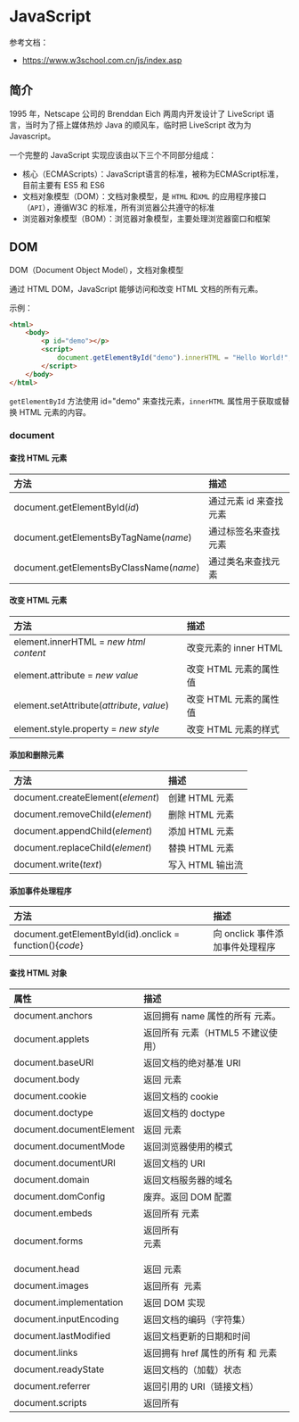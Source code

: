 # JavaScript

参考文档：

- https://www.w3school.com.cn/js/index.asp

## 简介

1995 年，Netscape 公司的 Brenddan Eich 两周内开发设计了 LiveScript 语言，当时为了搭上媒体热炒 Java 的顺风车，临时把 LiveScript 改为为 Javascript。

一个完整的 JavaScript 实现应该由以下三个不同部分组成：

- 核心（ECMAScripts）：JavaScript语言的标准，被称为ECMAScript标准，目前主要有 ES5 和 ES6
- 文档对象模型（DOM）：文档对象模型，是 `HTML` 和`XML` 的应用程序接口（`API`），遵循W3C 的标准，所有浏览器公共遵守的标准
- 浏览器对象模型（BOM）：浏览器对象模型，主要处理浏览器窗口和框架

## DOM

DOM（Document Object Model），文档对象模型

通过 HTML DOM，JavaScript 能够访问和改变 HTML 文档的所有元素。

示例：

```html
<html>
	<body>
        <p id="demo"></p>
        <script>
            document.getElementById("demo").innerHTML = "Hello World!";
        </script>
	</body>
</html>
```

`getElementById` 方法使用 id="demo" 来查找元素，`innerHTML` 属性用于获取或替换 HTML 元素的内容。

### document

#### 查找 HTML 元素

| 方法                                    | 描述                   |
| :-------------------------------------- | :--------------------- |
| document.getElementById(*id*)           | 通过元素 id 来查找元素 |
| document.getElementsByTagName(*name*)   | 通过标签名来查找元素   |
| document.getElementsByClassName(*name*) | 通过类名来查找元素     |

#### 改变 HTML 元素

| 方法                                       | 描述                   |
| :----------------------------------------- | :--------------------- |
| element.innerHTML = *new html content*     | 改变元素的 inner HTML  |
| element.attribute = *new value*            | 改变 HTML 元素的属性值 |
| element.setAttribute(*attribute*, *value*) | 改变 HTML 元素的属性值 |
| element.style.property = *new style*       | 改变 HTML 元素的样式   |

#### 添加和删除元素

| 方法                              | 描述             |
| :-------------------------------- | :--------------- |
| document.createElement(*element*) | 创建 HTML 元素   |
| document.removeChild(*element*)   | 删除 HTML 元素   |
| document.appendChild(*element*)   | 添加 HTML 元素   |
| document.replaceChild(*element*)  | 替换 HTML 元素   |
| document.write(*text*)            | 写入 HTML 输出流 |

#### 添加事件处理程序

| 方法                                                     | 描述                            |
| :------------------------------------------------------- | :------------------------------ |
| document.getElementById(id).onclick = function(){*code*} | 向 onclick 事件添加事件处理程序 |

#### 查找 HTML 对象

| 属性                         | 描述                                        |
| :--------------------------- | :------------------------------------------ |
| document.anchors             | 返回拥有 name 属性的所有 <a> 元素。         |
| document.applets             | 返回所有 <applet> 元素（HTML5 不建议使用）  |
| document.baseURI             | 返回文档的绝对基准 URI                      |
| document.body                | 返回 <body> 元素                            |
| document.cookie              | 返回文档的 cookie                           |
| document.doctype             | 返回文档的 doctype                          |
| document.documentElement     | 返回 <html> 元素                            |
| document.documentMode        | 返回浏览器使用的模式                        |
| document.documentURI         | 返回文档的 URI                              |
| document.domain              | 返回文档服务器的域名                        |
| document.domConfig           | 废弃。返回 DOM 配置                         |
| document.embeds              | 返回所有 <embed> 元素                       |
| document.forms               | 返回所有 <form> 元素                        |
| document.head                | 返回 <head> 元素                            |
| document.images              | 返回所有 <img> 元素                         |
| document.implementation      | 返回 DOM 实现                               |
| document.inputEncoding       | 返回文档的编码（字符集）                    |
| document.lastModified        | 返回文档更新的日期和时间                    |
| document.links               | 返回拥有 href 属性的所有 <area> 和 <a> 元素 |
| document.readyState          | 返回文档的（加载）状态                      |
| document.referrer            | 返回引用的 URI（链接文档）                  |
| document.scripts             | 返回所有 <script> 元素                      |
| document.strictErrorChecking | 返回是否强制执行错误检查                    |
| document.title               | 返回 <title> 元素                           |
| document.URL                 | 返回文档的完整 URL                          |

## BOM

BOM（Browser Object Model），浏览器对象模型，提供与浏览器交互的方法和接口

### window

所有浏览器都支持 *window* 对象

#### 窗口尺寸

- window.innerHeight - 浏览器窗口的内高度（以像素计）
- window.innerWidth - 浏览器窗口的内宽度（以像素计）

浏览器窗口（浏览器视口）不包括工具栏和滚动条。

对于 Internet Explorer 8, 7, 6, 5：

- document.documentElement.clientHeight
- document.documentElement.clientWidth

或

- document.body.clientHeight
- document.body.clientWidth

```javascript
var w = window.innerWidth
|| document.documentElement.clientWidth
|| document.body.clientWidth;

var h = window.innerHeight
|| document.documentElement.clientHeight
|| document.body.clientHeight;
```

#### 其他

- window.open()：打开新窗口
- window.close()：关闭当前窗口
- window.moveTo()：移动当前窗口
- window.resizeTo()：重新调整当前窗口

### screen

window.screen 对象包含用户屏幕的信息

- window.screen.width：返回以像素计的访问者屏幕宽度
- window.screen.height：返回以像素计的访问者屏幕的高度。
- window.screen.availWidth：返回访问者屏幕的宽度，以像素计，减去诸如窗口工具条之类的界面特征
- window.screen.availHeight：返回访问者屏幕的高度，以像素计，减去诸如窗口工具条之类的界面特征
- window.screen.colorDepth：返回用于显示一种颜色的比特数
- window.screen.pixelDepth：返回屏幕的像素深度

前缀可以不带 `window.`

### location

window.location 对象可用于获取当前页面地址（URL）并把浏览器重定向到新页面。

- window.location.href：返回当前页面的 href (URL)
- window.location.hostname：返回 web 主机的域名
- window.location.pathname：返回当前页面的路径或文件名
- window.location.protocol：返回使用的 web 协议（http: 或 https:）
- window.location.assign：加载新文档

### history

window.history 对象包含浏览器历史。

- history.back()：等同于在浏览器点击后退按钮
- history.forward()：等同于在浏览器中点击前进按钮

### navigator

window.navigator 对象包含有关访问者的信息

- window.navigator.appVersion：返回有关浏览器的版本信息
- window.navigator.appName：返回浏览器的应用程序名称
- window.navigator.appCodeName：返回浏览器的应用程序代码名称
- window.navigator.cookieEnabled：返回 true，如果 cookie 已启用，否则返回 false
- window.navigator.product：返回浏览器引擎的产品名称
- window.navigator.userAgent：返回由浏览器发送到服务器的用户代理报头（user-agent header）
- window.navigator.platform

### 弹出框

- window.alert()
- window.confirm()
- window.prompt()

## ES5

ES5，全称 ECMAScript 5，除了 ES6 的新语法，其他 js 语法可以理解为 ES5

## ES6

ES6， 全称 ECMAScript 6.0 ，是 JavaScript 的下一个版本标准，2015.06 发版。

### let和const关键字

ES6)新增加了两个重要的 JavaScript 关键字: **let** 和 **const**。

let 声明的变量只在 let 命令所在的代码块内有效。

const 声明一个只读的常量，一旦声明，常量的值就不能改变。

### 变量解构赋值

针对数组或者对象进行模式匹配，然后对其中的变量进行赋值。

#### 数组（Array）

##### 基本用法

```javascript
let [a, b, c] = [1, 2, 3];
// a = 1
// b = 2
// c = 3
```

##### 其他用法

```javascript
// 嵌套使用
let [a, [[b], c]] = [1, [[2], 3]];
// a = 1
// b = 2
// c = 3

// 忽略变量
let [a, , b] = [1, 2, 3];
// a = 1
// b = 3

// 不完全解构
let [a = 1, b] = [];
// a = 1, b = undefined

let [a, ...b] = [1, 2, 3];
//a = 1
//b = [2, 3]

let [a, b, c, d, e] = 'hello';
// a = 'h'
// b = 'e'
// c = 'l'
// d = 'l'
// e = 'o'

let [a = 2] = [undefined];
// a = 2
```

#### 对象（Object）

##### 基本用法

```javascript
let { foo, bar } = { foo: 'aaa', bar: 'bbb' };
// foo = 'aaa'
// bar = 'bbb'
 
let { baz : foo } = { baz : 'ddd' };
// foo = 'ddd'
```

##### 其他用法

```javascript
// 嵌套变量
let obj = {p: ['hello', {y: 'world'}] };
let {p: [x, { y }] } = obj;
// x = 'hello'
// y = 'world'

// 忽略变量
let obj = {p: ['hello', {y: 'world'}] };
let {p: [x, {  }] } = obj;
// x = 'hello'

// 其他的同数组
```

### Symbol数据类型

ES6 引入了一种新的原始数据类型 Symbol ，表示独一无二的值，最大的用法是用来定义对象的唯一属性名。

ES6 数据类型除了 Number 、 String 、 Boolean 、 Objec t、 null 和 undefined ，还新增了 Symbol 。

#### 基本用法

```javascript
// 定义
let sy = Symbol("KK");
console.log(sy);   // Symbol(KK)
typeof(sy);        // "symbol"
 
// 相同参数 Symbol() 返回的值不相等
let sy1 = Symbol("kk"); 
sy === sy1;       // false
```

#### 其他用法

##### 定义属性名

由于每一个 Symbol 的值都是不相等的，所以 Symbol 作为对象的属性名，可以保证属性不重名。

```javascript
// 定义symbol
let sy = Symbol("key1");
 
// 写法1
let syObject = {};
syObject[sy] = "kk";
console.log(syObject);    // {Symbol(key1): "kk"}
 
// 写法2
let syObject = {
  [sy]: "kk"
};
console.log(syObject);    // {Symbol(key1): "kk"}
 
// 写法3
let syObject = {};
Object.defineProperty(syObject, sy, {value: "kk"});
console.log(syObject);   // {Symbol(key1): "kk"}
```

Symbol 作为对象属性名时不能用.运算符，要用方括号。因为.运算符后面是字符串，所以取到的是字符串 sy 属性，而不是 Symbol 值 sy 属性。

##### 定义常量

用字符串不能保证常量是独特的，这样会引起一些问题，所以可以使用symbol定义常量

##### 内置Symbol值

- Symbol.for()
- Symbol.keyFor()

### 数据结构扩展用法

#### Map和Set数据结构

##### Map

Map 对象保存键值对。任何值(对象或者原始值) 都可以作为一个键或一个值。

###### map和object的区别

JavaScript的对象（Object），本质上是键值对的集合（Hash结构），但是传统上只能用字符串当作键。

- 一个 Object 的键只能是字符串或者 Symbols，但一个 Map 的键可以是任意值。
- Map 中的键值是有序的（FIFO 原则），而添加到对象中的键则不是。
- Map 的键值对个数可以从 size 属性获取，而 Object 的键值对个数只能手动计算。
- Object 都有自己的原型，原型链上的键名有可能和你自己在对象上的设置的键名产生冲突。

```javascript
var m = new Map();
var o = {p: 'Hello World'};

m.set(o, 'content')
m.get(o) // "content"

m.has(o) // true
m.delete(o) // true
m.has(o) // false
```

##### Set

Set 对象允许你存储任何类型的唯一值，无论是原始值或者是对象引用。

Set 对象存储的值总是唯一的，所以需要判断两个值是否恒等。有几个特殊值需要特殊对待：

- +0 与 -0 在存储判断唯一性的时候是恒等的，所以不重复；
- undefined 与 undefined 是恒等的，所以不重复；
- NaN 与 NaN 是不恒等的，但是在 Set 中只能存一个，不重复。

```javascript
let mySet = new Set();
 
mySet.add(1); // Set(1) {1}
mySet.add(5); // Set(2) {1, 5}
mySet.add(5); // Set(2) {1, 5} 这里体现了值的唯一性
mySet.add("some text"); 
// Set(3) {1, 5, "some text"} 这里体现了类型的多样性
var o = {a: 1, b: 2}; 
mySet.add(o);
mySet.add({a: 1, b: 2}); 
// Set(5) {1, 5, "some text", {…}, {…}} 
// 这里体现了对象之间引用不同不恒等，即使值相同，Set 也能存储
```

#### Proxy 和 Reflect



#### 字符串



#### 数值



#### 对象



#### 数组



### 函数

#### 默认参数

```javascript
function fn(name,age=17){
 console.log(name+","+age);
}
fn("Amy",18);  // Amy,18
fn("Amy","");  // Amy,
fn("Amy");     // Amy,17
```

### 不定参数

不定参数用来表示不确定参数个数，形如，...变量名，由...加上一个具名参数标识符组成。具名参数只能放在参数组的最后，并且有且只有一个不定参数。

```javascript
function f(...values){
    console.log(values.length);
}
f(1,2);      //2
f(1,2,3,4);  //4
```

#### 箭头函数

箭头函数提供了一种更加简洁的函数书写方式。基本语法是：

```
参数 => 函数体
```

##### 基本用法

```javascript
// 用法1
const f = v => v;

// 用法2
const f = function(a){
 return a;
}

// 用法3：当箭头函数没有参数或者有多个参数，要用 () 括起来
const f = (a,b) => a+b;

// 用法4：当箭头函数函数体有多行语句，用 {} 包裹起来，表示代码块，当只有一行语句，并且需要返回结果时，可以省略 {} , 结果会自动返回。
const f = (a,b) => {
 let result = a+b;
 return result;
}
```

### 迭代器



### class

在ES6中，class (类)作为对象的模板被引入，可以通过 class 关键字定义类。

```javascript
// 匿名类
let Example = class {
    constructor(a) {
        this.a = a;
    }
}
// 命名类
let Example = class Example {
    constructor(a) {
        this.a = a;
    }
}
```

#### 实例化

class 的实例化必须通过 new 关键字。

#### 封装与继承

##### extends

通过 extends 实现类的继承。

```javascript
class Child extends Father { ... }

```

##### super

子类 constructor 方法中必须有 super ，且必须出现在 this 之前。

### 模块



### promise 对象

Promise是异步编程的一种解决方案，比传统的解决方案——回调函数和事件——更合理和更强大。它由社区最早提出和实现，ES6将其写进了语言标准，统一了用法，原生提供了`Promise`对象。

所谓`Promise`，简单说就是一个容器，里面保存着某个未来才会结束的事件（通常是一个异步操作）的结果。从语法上说，Promise是一个对象，从它可以获取异步操作的消息。Promise提供统一的API，各种异步操作都可以用同样的方法进行处理。

#### 特点

- 对象的状态不受外界影响。Promise 异步操作有三种状态：pending（进行中）、fulfilled（已成功）和 rejected（已失败）。
- 一旦状态改变，就不会再变，任何时候都可以得到这个结果。Promise 对象只有：从 pending 变为 fulfilled 和从 pending 变为 rejected 的状态改变。只要处于 fulfilled 和 rejected ，状态就不会再变了即 resolved（已定型）。

#### 基本用法

Promise构造函数接受一个函数作为参数，该函数的两个参数分别是`resolve`和`reject`。它们是两个函数，由JavaScript引擎提供，不用自己部署。

```javascript
var promise = new Promise(function(resolve, reject) {
  // ... some code

  if (/* 异步操作成功 */){
    resolve(value);
  } else {
    reject(error);
  }
});
```

#### then

then 方法接收两个函数作为参数，第一个参数是 Promise 执行成功时的回调，第二个参数是 Promise 执行失败时的回调，两个函数只会有一个被调用。

### Generator 函数



### async函数

#### 语法

```javascript
async function name([param[, param[, ... param]]]) { statements }
```

- name：函数名称。
- param：要传递给函数的参数的名称。
- statements：函数体语句。

async 函数返回一个 Promise 对象，可以使用 then 方法添加回调函数。

```javascript
async function helloAsync(){
    return "helloAsync";
}
  
console.log(helloAsync())  // Promise {<resolved>: "helloAsync"}
 
helloAsync().then(v=>{
   console.log(v);         // helloAsync
})

```

#### await

await 操作符用于等待一个 Promise 对象, 它只能在异步函数 async function 内部使用。

```javascript
[return_value] = await expression;
```

## 其他

### 事件循环

浏览器是一个多进程、多线程的应用程序。为了避免相互影响，浏览器启动后，会自动创建多个进程。

主要的进程：

1、浏览器进程：主要负责界面交互、用户交互、子进程管理等。

2、网络进程：负责加载网络资源。

3、渲染进程：渲染进程启动后，会开启一个渲染主线程，主线程负责执行HTML、CSS、JS代码。默认情况下，浏览器会为每个标签开启一个新的渲染进程，以保障不同标签页之间不相互影响。

#### 渲染主线程是如何工作的？

渲染主线程是浏览器中最繁忙的线程，需要它处理的任务包括但不限于：

- 解析 HTML
- 解析 CSS
- 计算样式
- 布局
- 处理图层
- 每秒把⻚⾯画 60 次
- 执⾏全局 JS 代码
- 执⾏事件处理函数
- 执⾏计时器的回调函数
- ......

渲染主线程通过排队的方式处理任务

1. 在最开始的时候，渲染主线程会进⼊⼀个⽆限循环
2. 每⼀次循环会检查消息队列中是否有任务存在。如果有，就取出第⼀个任务执⾏，执⾏完⼀个后进⼊下⼀次循环；如果没有，则进⼊休眠状态。
3. 其他所有线程（包括其他进程的线程）可以随时向消息队列添加任务。新任务会加到消息队列的末尾。在添加新任务时，如果主线程是休眠状态，则会将其唤醒以继续循环拿取任务

**整个过程，被称之为事件循环（消息循环）**

#### 如何理解 JS 的异步？

JS是⼀⻔单线程的语⾔，这是因为它运⾏在浏览器的渲染主线程中，⽽渲染主线程只有⼀个。

⽽渲染主线程承担着诸多的⼯作，渲染⻚⾯、执⾏ JS 都在其中运⾏。

如果使⽤同步的⽅式，就极有可能导致主线程产⽣阻塞，从⽽导致消息队列中的很多其他任务⽆法得到执⾏。这样⼀来，⼀⽅⾯会导致繁忙的主线程⽩⽩的消耗时间，另⼀⽅⾯导致⻚⾯⽆法及时更新，给⽤户造成卡死现象。

所以浏览器采⽤异步的⽅式来避免。具体做法是当某些任务发⽣时，⽐如计时器、⽹络、事件监听，主线程将任务交给其他线程去处理，⾃身⽴即结束任务的执⾏，转⽽执⾏后续代码。当其他线程完成时，将事先传递的回调函数包装成任务，加⼊到消息队列的末尾排队，等待主线程调度执⾏。在这种异步模式下，浏览器永不阻塞，从⽽最⼤限度的保证了单线程的流畅运⾏。

#### JS 事件循环

事件循环又叫消息循环，是浏览器主线程的工作方式。

在 chrome 源码钟，它开启一个不会结束的 for 循环，每次循环从消息队列中取出第一个任务执行，而其他线程只需要在合适的时候将任务加入到队列末尾即可。

过去把消息队列简单分为宏队列和微队列，而这种说法目前已无法满足复杂的浏览器环境，取而代之的是一种更加灵活的处理方式。

根据 w3c 官方解释，右浏览器自行决定取哪一个队列的任务。但浏览器必须有一个微队列，微队列的任务一定具有最高优先级，必须优先调度执行。

#### JS 中的计时器能做到精确计时吗？为什么？

不⾏，因为：

1. 计算机硬件没有原⼦钟，⽆法做到精确计时
2. 操作系统的计时函数本身就有少量偏差，由于 JS 的计时器最终调⽤的是操作系统的函数，也就携带了这些偏差
3. 按照 W3C 的标准，浏览器实现计时器时，如果嵌套层级超过 5 层，则会带有 4 毫秒的最少时间，这样在计时时间少于 4 毫秒时⼜带来了偏差
4. 受事件循环的影响，计时器的回调函数只能在主线程空闲时运⾏，因此⼜带来了偏差





